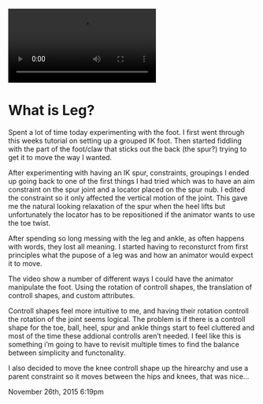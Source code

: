 ![](../../media/134023177759.mp4)

<div class="caption"><h1>What is Leg?</h1>

<p>Spent a lot of time today experimenting with the foot.
I first went through this weeks tutorial on setting up a grouped IK foot. Then started fiddling with the part of the foot/claw that sticks out the back (the spur?) trying to get it to move the way I wanted.</p>

<p>After experimenting with having an IK spur, constraints, groupings I ended up going back to one of the first things I had tried which was to have an aim constraint on the spur joint and a locator placed on the spur nub. I edited the constraint so it only affected the vertical motion of the joint. This gave me the natural looking relaxation of the spur when the heel lifts but unfortunately the locator has to be repositioned if the animator wants to use the toe twist.</p>

<p>After spending so long messing with the leg and ankle, as often happens with words, they lost all meaning. I started having to reconsturct from first principles what the pupose of a leg was and how an animator would expect it to move.</p>

<p>The video show a number of different ways I could have the animator manipulate the foot. Using the rotation of controll shapes, the translation of controll shapes, and custom attributes.</p>

<p>Controll shapes feel more intuitive to me, and having their rotation controll the rotation of the joint seems logical. The problem is if there is a controll shape for the toe, ball, heel, spur and ankle things start to feel cluttered and most of the time these addional controlls aren&rsquo;t needed. I feel like this is something i&rsquo;m going to have to revisit multiple times to find the balance between simplicity and functonality.</p>

<p>I also decided to move the knee controll shape up the hirearchy and use a parent constraint so it moves between the hips and knees, that was nice…</p> </div>

<div id="footer">
<span id="timestamp"> November 26th, 2015 6:19pm </span>
</div>
